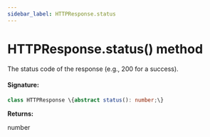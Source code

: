 ```yaml
---
sidebar_label: HTTPResponse.status
---
```


# HTTPResponse.status() method

The status code of the response (e.g., 200 for a success).

#### Signature:

```typescript
class HTTPResponse \{abstract status(): number;\}
```

**Returns:**

number
